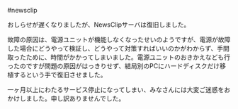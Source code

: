 #newsclip

おしらせが遅くなりましたが、NewsClipサーバは復旧しました。



故障の原因は、電源ユニットが機能しなくなったせいのようですが、電源が故障した場合にどうやって検証し、どうやって対策すればいいのかがわからず、手間取ったために、時間がかかってしまいました。電源ユニットのおきかえなども行ったのですが問題の原因がはっきりせず、結局別のPCにハードディスクだけ移植するという手で復旧させました。



一ヶ月以上にわたるサービス停止になってしまい、みなさんには大変ご迷惑をおかけしました。申し訳ありませんでした。







